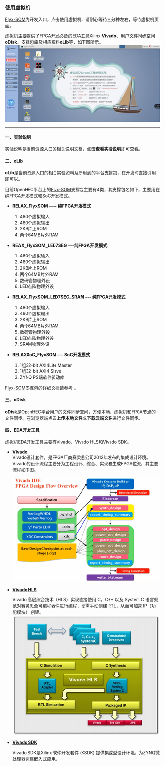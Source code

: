 ### 使用虚拟机

[Flyx-SOM](http://www.iopenhec.com/#!/hardware/000020161019000000000012)为开发入口，点击使用虚拟机，请耐心等待三分种左右，等待虚拟机页面。

虚拟机主要提供了FPGA开发必备的EDA工具Xilinx **Vivado**、用户文件同步空间**oDisk**、支撑包库及相应资料**oLib**等，如下图所示。![](/assets/vivado.png)

---

#### 一、实验说明

实验说明是当前资源入口的相关说明文档，点击**查看实验说明**即可查看。

#### 二、**oLib**

**oLib**是当前资源入口的相关实验资料及所用到的平台支撑包，在开发时直接引用即可以。

目前OpenHEC平台上的[Flyx-SOM](http://www.iopenhec.com/#!/hardware/000020161019000000000012)支撑包主要有4类，其支撑包名如下，主要用在纯FPGA开发模式和SoC开发模式。

* **RELAX\_FlyxSOM  ----  纯FPGA开发模式**  
  1. 480个虚拟输入  
  2. 480个虚拟输出  
  3. 2KB片上ROM  
  4. 两个64MB片外RAM

* **REAX\_FlyxSOM\_LED7SEG  ---纯FPGA开发模式**  
  1. 480个虚拟输入  
  2. 480个虚拟输出  
  3. 2KB片上ROM  
  4. 两个64MB片外RAM  
  5. 数码管物理外设  
  6. LED点阵物理外设

* **RELAX\_FlyxSOM\_LED7SEG\_SRAM  --- 纯FPGA开发模式**  
  1. 480个虚拟输入  
  2. 480个虚拟输出  
  3. 2KB片上ROM  
  4. 两个64MB片外RAM  
  5. 数码管物理外设  
  6. LED点阵物理外设  
  7. SRAM物理外设

* **RELAXSoC\_FlyxSOM   --- SoC开发模式**  
  1. 1组32-bit AXI4Lite Master  
  2. 1组32-bit AXI4 Slave  
  3. ZYNQ PS端软件驱动库

[Flyx-SOM](http://www.iopenhec.com/#!/hardware/000020161019000000000012)支撑包的详细文档请参考 。

#### 三、**oDisk**

**oDisk**是OpenHEC平台用户的文件同步空间，方便本地、虚拟机和FPGA节点的文件同步。在浏览器端点击**上传本地文件**或**下载云端文件**进行文件同步。

#### 四、EDA开发工具

虚拟机EDA开发工具主要有Vivado、Vivado HLS和Vivado SDK。

* [**Vivado**](https://china.xilinx.com/products/design-tools/vivado.html)  
  Vivado设计套件，是FPGA厂商赛灵思公司2012年发布的集成设计环境。Vivado的设计流程主要分为工程设计、综合、实现和生成FPGA位流，其主要流程如下图。

  ![](/assets/vivado_flow.png)

* [**Vivado HLS**](https://china.xilinx.com/products/design-tools/vivado.html#overview)

  Vivado 高层综合技术（HLS）实现直接使用 C，C++ 以及 System C 语言规范对赛灵思全可编程器件进行编程，无需手动创建 RTL，从而可加速 IP（功能模块） 创建。![](/assets/hls.png)

* [**Vivado SDK**](https://china.xilinx.com/products/design-tools/embedded-software/sdk.html)

  Vivado SDK是Xilinx 软件开发套件 \(XSDK\) 提供集成型设计环境，为ZYNQ微处理器创建嵌入式应用。



